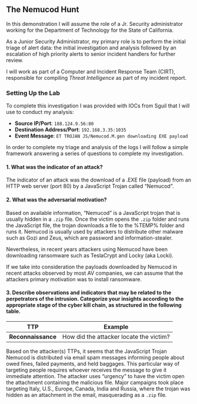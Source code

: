 ## The Nemucod Hunt

In this demonstration I will assume the role of a Jr. Security administrator working for the Department of Technology for the State of California.

As a Junior Security Administrator, my primary role is to perform the initial triage of alert data: the initial investigation and analysis followed by an escalation of high priority alerts to senior incident handlers for further review.
 
I will work as part of a Computer and Incident Response Team (CIRT), responsible for compiling *Threat Intelligence* as part of my incident report.

### Setting Up the Lab

To complete this investigation I was provided with IOCs from Sguil that I will use to conduct my analysis:

- **Source IP/Port**: `188.124.9.56:80`
- **Destination Address/Port**: `192.168.3.35:1035`
- **Event Message**: `ET TROJAN JS/Nemucod.M.gen downloading EXE payload`

In order to complete my triage and analysis of the logs I will follow a simple framework answering a series of questions to complete my investigation.

#### 1. What was the indicator of an attack?
 
The indicator of an attack was the download of a .EXE file (payload) from an HTTP web server (port 80) by a JavaScript Trojan called “Nemucod”.


#### 2. What was the adversarial motivation?
 
Based on available information, “Nemucod” is a JavaScript trojan that is usually hidden in a `.zip` file. Once the victim opens the `.zip` folder and runs the JavaScript file, the trojan downloads a file to the %TEMP% folder and runs it. Nemucod is usually used by attackers to distribute other malware such as Gozi and Zeus, which are password and information-stealer. 
 
Nevertheless, in recent years attackers using Nemucod have been downloading ransomware such as TeslaCrypt and Locky (aka Locki).
 
If we take into consideration the payloads downloaded by Nemucod in recent attacks observed by most AV companies, we can assume that the attackers primary motivation was to install ransomware.


#### 3. Describe observations and indicators that may be related to the perpetrators of the intrusion. Categorize your insights according to the appropriate stage of the cyber kill chain, as structured in the following table.


|         TTP        |                 Example                   |
| ------------------ | ----------------------------------------- |
| **Reconnaissance** |  How did the attacker locate the victim?  | 
 

Based on the attacker(s) TTPs, it seems that the JavaScript Trojan Nemucod is distributed via email spam messages informing people about owed fines, failed payments, and held baggages. 
This particular way of targeting people requires whoever receives the message to give it immediate attention. The attacker uses “urgency” to have the victim open the attachment containing the malicious file. Major campaigns took place targeting Italy, U.S., Europe, Canada, India and Russia, where the trojan was hidden as an attachment in the email, masquerading as a `.zip` file. 


